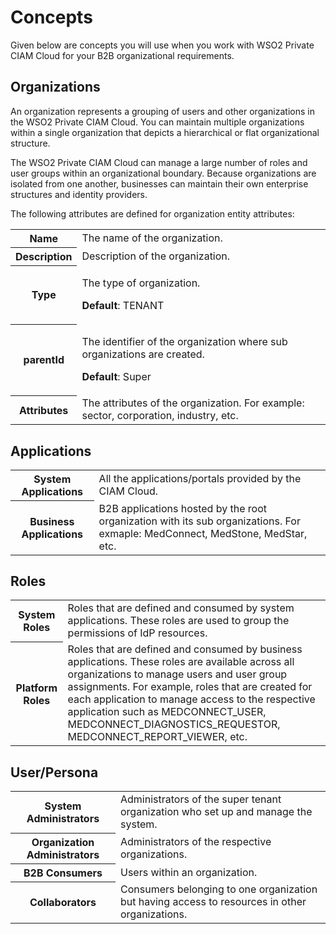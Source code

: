 # Concepts

Given below are concepts you will use when you work with WSO2 Private CIAM Cloud for your B2B organizational requirements.

## Organizations

An organization represents a grouping of users and other organizations in the WSO2 Private CIAM Cloud. You can maintain multiple organizations within a single organization that depicts a hierarchical or flat organizational structure. 

The WSO2 Private CIAM Cloud can manage a large number of roles and user groups within an organizational boundary. Because organizations are isolated from one another, businesses can maintain their own enterprise structures and identity providers.

The following attributes are defined for organization entity attributes:

<table>
    <tr>
        <th>Name</th>
        <td>
            The name of the organization.
        </td>
    </tr>
    <tr>
        <th>Description</th>
        <td>
            Description of the organization.
        </td>
    </tr>
    <tr>
        <th>Type</th>
        <td>
            <p>The type of organization.</p>
            <p><b>Default</b>: TENANT</p>
        </td>
    </tr>
    <tr>
        <th>parentId</th>
        <td>
            <p>The identifier of the organization where sub organizations are created.</p>
            <p><b>Default</b>: Super</p>
        </td>
    </tr>
    <tr>
        <th>Attributes</th>
        <td>
            The attributes of the organization. For example: sector, corporation, industry, etc. 
        </td>
    </tr>
</table>

## Applications

<table>
    <tr>
        <th>System Applications</th>
        <td>
            All the applications/portals provided by the CIAM Cloud.
        </td>
    </tr>
    <tr>
        <th>Business Applications</th>
        <td>
            B2B applications hosted by the root organization with its sub organizations. For exmaple: MedConnect, MedStone, MedStar, etc.
        </td>
    </tr>
</table>

## Roles

<table>
    <tr>
        <th>System Roles</th>
        <td>
            Roles that are defined and consumed by system applications. These roles are used to group the permissions of IdP resources.
        </td>
    </tr>
    <tr>
        <th>Platform Roles</th>
        <td>
            Roles that are defined and consumed by business applications. These roles are available across all organizations to manage users and user group assignments. For example, roles that are created for each application to manage access to the respective application such as MEDCONNECT_USER, MEDCONNECT_DIAGNOSTICS_REQUESTOR, MEDCONNECT_REPORT_VIEWER, etc.
        </td>
    </tr>
</table>

## User/Persona

<table>
    <tr>
        <th>System Administrators</th>
        <td>
            Administrators of the super tenant organization who set up and manage the system.
        </td>
    </tr>
    <tr>
        <th>Organization Administrators</th>
        <td>
            Administrators of the respective organizations.
        </td>
    </tr>
    <tr>
        <th>B2B Consumers</th>
        <td>
            Users within an organization.
        </td>
    </tr>
    <tr>
        <th>Collaborators</th>
        <td>
            Consumers belonging to one organization but having access to resources in other organizations.
        </td>
    </tr>
</table>